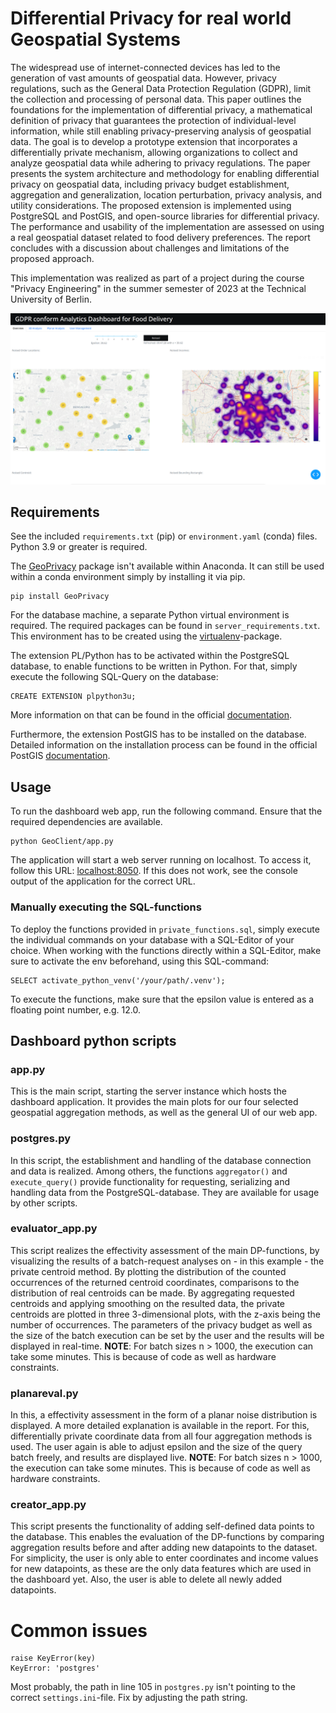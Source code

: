 # Differential Privacy for real world Geospatial Systems

The widespread use of internet-connected devices has led to the generation of vast amounts of geospatial data. However, privacy regulations, such as the General Data Protection Regulation (GDPR), limit the collection and processing of personal data. This paper outlines the foundations for the implementation of differential privacy, a mathematical definition of privacy that
guarantees the protection of individual-level information, while
still enabling privacy-preserving analysis of geospatial data. The
goal is to develop a prototype extension that incorporates a
differentially private mechanism, allowing organizations to collect
and analyze geospatial data while adhering to privacy regulations.
The paper presents the system architecture and methodology
for enabling differential privacy on geospatial data, including
privacy budget establishment, aggregation and generalization,
location perturbation, privacy analysis, and utility considerations.
The proposed extension is implemented using PostgreSQL and
PostGIS, and open-source libraries for differential privacy. The
performance and usability of the implementation are assessed on
using a real geospatial dataset related to food delivery preferences. The report concludes with a discussion about challenges
and limitations of the proposed approach.

This implementation was realized as part of a project during the course "Privacy Engineering" in the summer semester of 2023 at the Technical University of Berlin. 

![Example image of the Analytics Dashboard](image.png)

## Requirements

See the included `requirements.txt` (pip) or `environment.yaml` (conda) files. Python 3.9 or greater is required. 

The [GeoPrivacy](https://github.com/quao627/GeoPrivacy) package isn't available within Anaconda. It can still be used within a conda environment simply by installing it via pip.
```
pip install GeoPrivacy
```

For the database machine, a separate Python virtual environment is required. The required packages can be found in `server_requirements.txt`. This environment has to be created using the [virtualenv](https://github.com/pypa/virtualenv)-package.

The extension PL/Python has to be activated within the PostgreSQL database, to enable functions to be written in Python. For that, simply execute the following SQL-Query on the database:
```
CREATE EXTENSION plpython3u;
```
More information on that can be found in the official [documentation](https://www.postgresql.org/docs/current/plpython.html).

Furthermore, the extension PostGIS has to be installed on the database. Detailed information on the installation process can be found in the official PostGIS [documentation](https://postgis.net/documentation/getting_started/).

## Usage 

To run the dashboard web app, run the following command. Ensure that the required dependencies are available. 
```
python GeoClient/app.py
```

The application will start a web server running on localhost. To access it, follow this URL: [localhost:8050](localhost:8050).
If this does not work, see the console output of the application for the correct URL.

### Manually executing the SQL-functions
To deploy the functions provided in `private_functions.sql`, simply execute the individual commands on your database with a SQL-Editor of your choice. When working with the functions directly within a SQL-Editor, make sure to activate the env beforehand, using this SQL-command:
```
SELECT activate_python_venv('/your/path/.venv');
```
To execute the functions, make sure that the epsilon value is entered as a floating point number, e.g. 12.0. 

## Dashboard python scripts
### app.py
This is the main script, starting the server instance which hosts the dashboard application. It provides the main plots for our four selected geospatial aggregation methods, as well as the general UI of our web app.

### postgres.py
In this script, the establishment and handling of the database connection and data is realized. Among others, the functions `aggregator()` and `execute_query()` provide functionality for requesting, serializing and handling data from the PostgreSQL-database. They are available for usage by other scripts.

### evaluator_app.py
This script realizes the effectivity assessment of the main DP-functions, by visualizing the results of a batch-request analyses on - in this example - the private centroid method. By plotting the distribution of the counted occurrences of the returned centroid coordinates, comparisons to the distribution of real centroids can be made. By aggregating requested centroids and applying smoothing on the resulted data, the private centroids are plotted in three 3-dimensional plots, with the z-axis being the number of occurrences. The parameters of the privacy budget as well as the size of the batch execution can be set by the user and the results will be displayed in real-time.
**NOTE**: For batch sizes n > 1000, the execution can take some minutes. This is because of code as well as hardware constraints. 

### planareval.py
In this, a effectivity assessment in the form of a planar noise distribution is displayed. A more detailed explanation is available in the report. For this, differentially private coordinate data from all four aggregation methods is used. The user again is able to adjust epsilon and the size of the query batch freely, and results are displayed live.
**NOTE**: For batch sizes n > 1000, the execution can take some minutes. This is because of code as well as hardware constraints.

### creator_app.py
This script presents the functionality of adding self-defined data points to the database. This enables the evaluation of the DP-functions by comparing aggregation results before and after adding new datapoints to the dataset. For simplicity, the user is only able to enter coordinates and income values for new datapoints, as these are the only data features which are used in the dashboard yet. Also, the user is able to delete all newly added datapoints. 

# Common issues
    raise KeyError(key)
    KeyError: 'postgres'
Most probably, the path in line 105 in `postgres.py` isn't pointing to the correct `settings.ini`-file. Fix by adjusting the path string.
